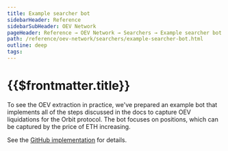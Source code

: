 ```yaml
---
title: Example searcher bot
sidebarHeader: Reference
sidebarSubHeader: OEV Network
pageHeader: Reference → OEV Network → Searchers → Example searcher bot
path: /reference/oev-network/searchers/example-searcher-bot.html
outline: deep
tags:
---
```


<PageHeader/>

<SearchHighlight/>

<FlexStartTag/>

# {{$frontmatter.title}}

To see the OEV extraction in practice, we've prepared an example bot that
implements all of the steps discussed in the docs to capture OEV liquidations
for the Orbit protocol. The bot focuses on positions, which can be captured by
the price of ETH increasing.

See the
[GitHub implementation](https://github.com/api3dao/oev-orbit-bot-example) for
details.
